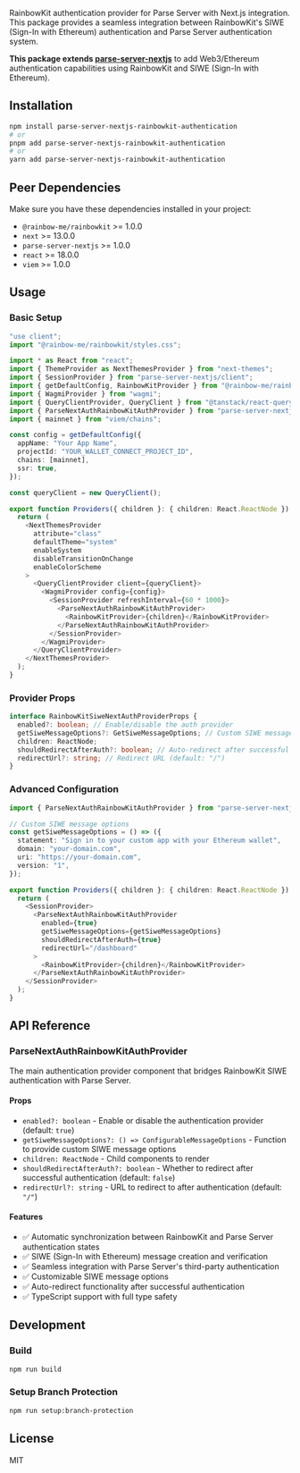 RainbowKit authentication provider for Parse Server with Next.js integration. This package provides a seamless integration between RainbowKit's SIWE (Sign-In with Ethereum) authentication and Parse Server authentication system.

**This package extends [parse-server-nextjs](https://github.com/0xtiby/parse-server-nextjs)** to add Web3/Ethereum authentication capabilities using RainbowKit and SIWE (Sign-In with Ethereum).

## Installation

```bash
npm install parse-server-nextjs-rainbowkit-authentication
# or
pnpm add parse-server-nextjs-rainbowkit-authentication
# or
yarn add parse-server-nextjs-rainbowkit-authentication
```

## Peer Dependencies

Make sure you have these dependencies installed in your project:

- `@rainbow-me/rainbowkit` >= 1.0.0
- `next` >= 13.0.0
- `parse-server-nextjs` >= 1.0.0
- `react` >= 18.0.0
- `viem` >= 1.0.0

## Usage

### Basic Setup

```typescript
"use client";
import "@rainbow-me/rainbowkit/styles.css";

import * as React from "react";
import { ThemeProvider as NextThemesProvider } from "next-themes";
import { SessionProvider } from "parse-server-nextjs/client";
import { getDefaultConfig, RainbowKitProvider } from "@rainbow-me/rainbowkit";
import { WagmiProvider } from "wagmi";
import { QueryClientProvider, QueryClient } from "@tanstack/react-query";
import { ParseNextAuthRainbowKitAuthProvider } from "parse-server-nextjs-rainbowkit-authentication";
import { mainnet } from "viem/chains";

const config = getDefaultConfig({
  appName: "Your App Name",
  projectId: "YOUR_WALLET_CONNECT_PROJECT_ID",
  chains: [mainnet],
  ssr: true,
});

const queryClient = new QueryClient();

export function Providers({ children }: { children: React.ReactNode }) {
  return (
    <NextThemesProvider
      attribute="class"
      defaultTheme="system"
      enableSystem
      disableTransitionOnChange
      enableColorScheme
    >
      <QueryClientProvider client={queryClient}>
        <WagmiProvider config={config}>
          <SessionProvider refreshInterval={60 * 1000}>
            <ParseNextAuthRainbowKitAuthProvider>
              <RainbowKitProvider>{children}</RainbowKitProvider>
            </ParseNextAuthRainbowKitAuthProvider>
          </SessionProvider>
        </WagmiProvider>
      </QueryClientProvider>
    </NextThemesProvider>
  );
}
```

### Provider Props

```typescript
interface RainbowKitSiweNextAuthProviderProps {
  enabled?: boolean; // Enable/disable the auth provider
  getSiweMessageOptions?: GetSiweMessageOptions; // Custom SIWE message options
  children: ReactNode;
  shouldRedirectAfterAuth?: boolean; // Auto-redirect after successful auth
  redirectUrl?: string; // Redirect URL (default: "/")
}
```

### Advanced Configuration

```typescript
import { ParseNextAuthRainbowKitAuthProvider } from "parse-server-nextjs-rainbowkit-authentication";

// Custom SIWE message options
const getSiweMessageOptions = () => ({
  statement: "Sign in to your custom app with your Ethereum wallet",
  domain: "your-domain.com",
  uri: "https://your-domain.com",
  version: "1",
});

export function Providers({ children }: { children: React.ReactNode }) {
  return (
    <SessionProvider>
      <ParseNextAuthRainbowKitAuthProvider
        enabled={true}
        getSiweMessageOptions={getSiweMessageOptions}
        shouldRedirectAfterAuth={true}
        redirectUrl="/dashboard"
      >
        <RainbowKitProvider>{children}</RainbowKitProvider>
      </ParseNextAuthRainbowKitAuthProvider>
    </SessionProvider>
  );
}
```

## API Reference

### ParseNextAuthRainbowKitAuthProvider

The main authentication provider component that bridges RainbowKit SIWE authentication with Parse Server.

#### Props

- `enabled?: boolean` - Enable or disable the authentication provider (default: `true`)
- `getSiweMessageOptions?: () => ConfigurableMessageOptions` - Function to provide custom SIWE message options
- `children: ReactNode` - Child components to render
- `shouldRedirectAfterAuth?: boolean` - Whether to redirect after successful authentication (default: `false`)
- `redirectUrl?: string` - URL to redirect to after authentication (default: `"/"`)

#### Features

- ✅ Automatic synchronization between RainbowKit and Parse Server authentication states
- ✅ SIWE (Sign-In with Ethereum) message creation and verification
- ✅ Seamless integration with Parse Server's third-party authentication
- ✅ Customizable SIWE message options
- ✅ Auto-redirect functionality after successful authentication
- ✅ TypeScript support with full type safety

## Development

### Build

```bash
npm run build
```

### Setup Branch Protection

```bash
npm run setup:branch-protection
```

## License

MIT
